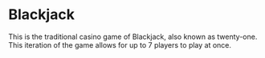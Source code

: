 # Blackjack
This is the traditional casino game of Blackjack, also known as twenty-one. This iteration of the game allows for up to 7 players to play at once.
